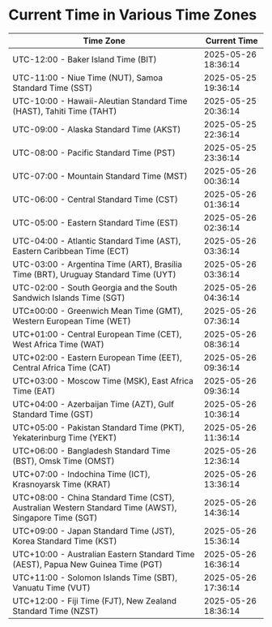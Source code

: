 # Current Time in Various Time Zones

| Time Zone | Current Time |
|-----------|--------------|
| UTC-12:00 - Baker Island Time (BIT) | 2025-05-26 18:36:14 |
| UTC-11:00 - Niue Time (NUT), Samoa Standard Time (SST) | 2025-05-25 19:36:14 |
| UTC-10:00 - Hawaii-Aleutian Standard Time (HAST), Tahiti Time (TAHT) | 2025-05-25 20:36:14 |
| UTC-09:00 - Alaska Standard Time (AKST) | 2025-05-25 22:36:14 |
| UTC-08:00 - Pacific Standard Time (PST) | 2025-05-25 23:36:14 |
| UTC-07:00 - Mountain Standard Time (MST) | 2025-05-26 00:36:14 |
| UTC-06:00 - Central Standard Time (CST) | 2025-05-26 01:36:14 |
| UTC-05:00 - Eastern Standard Time (EST) | 2025-05-26 02:36:14 |
| UTC-04:00 - Atlantic Standard Time (AST), Eastern Caribbean Time (ECT) | 2025-05-26 03:36:14 |
| UTC-03:00 - Argentina Time (ART), Brasília Time (BRT), Uruguay Standard Time (UYT) | 2025-05-26 03:36:14 |
| UTC-02:00 - South Georgia and the South Sandwich Islands Time (SGT) | 2025-05-26 04:36:14 |
| UTC±00:00 - Greenwich Mean Time (GMT), Western European Time (WET) | 2025-05-26 07:36:14 |
| UTC+01:00 - Central European Time (CET), West Africa Time (WAT) | 2025-05-26 08:36:14 |
| UTC+02:00 - Eastern European Time (EET), Central Africa Time (CAT) | 2025-05-26 09:36:14 |
| UTC+03:00 - Moscow Time (MSK), East Africa Time (EAT) | 2025-05-26 09:36:14 |
| UTC+04:00 - Azerbaijan Time (AZT), Gulf Standard Time (GST) | 2025-05-26 10:36:14 |
| UTC+05:00 - Pakistan Standard Time (PKT), Yekaterinburg Time (YEKT) | 2025-05-26 11:36:14 |
| UTC+06:00 - Bangladesh Standard Time (BST), Omsk Time (OMST) | 2025-05-26 12:36:14 |
| UTC+07:00 - Indochina Time (ICT), Krasnoyarsk Time (KRAT) | 2025-05-26 13:36:14 |
| UTC+08:00 - China Standard Time (CST), Australian Western Standard Time (AWST), Singapore Time (SGT) | 2025-05-26 14:36:14 |
| UTC+09:00 - Japan Standard Time (JST), Korea Standard Time (KST) | 2025-05-26 15:36:14 |
| UTC+10:00 - Australian Eastern Standard Time (AEST), Papua New Guinea Time (PGT) | 2025-05-26 16:36:14 |
| UTC+11:00 - Solomon Islands Time (SBT), Vanuatu Time (VUT) | 2025-05-26 17:36:14 |
| UTC+12:00 - Fiji Time (FJT), New Zealand Standard Time (NZST) | 2025-05-26 18:36:14 |
